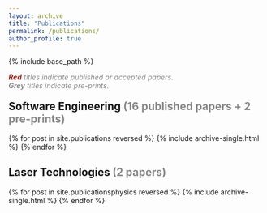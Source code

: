```yaml
---
layout: archive
title: "Publications"
permalink: /publications/
author_profile: true
---
```


{% include base_path %}

<p style="margin-bottom: -10px; padding-bottom: 0; color: #888888"><i><b><span style="color: #992017">Red</span></b> titles indicate published or accepted papers.<br>
<b><span style="color: #888888">Grey</span></b> titles indicate pre-prints.</i></p>

<h2 >Software Engineering <span style="color: #888888">(16 published papers + 2 pre-prints)</span></h2>

{% for post in site.publications reversed %}
  {% include archive-single.html %}
{% endfor %}

<h2 >Laser Technologies <span style="color: #888888">(2 papers)</span></h2>

{% for post in site.publicationsphysics reversed %}
  {% include archive-single.html %}
{% endfor %}